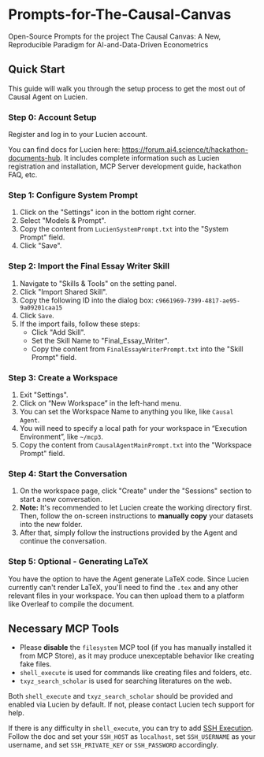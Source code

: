 # Prompts-for-The-Causal-Canvas
Open-Source Prompts for the project The Causal Canvas: A New, Reproducible Paradigm for AI-and-Data-Driven Econometrics

## Quick Start
This guide will walk you through the setup process to get the most out of Causal Agent on Lucien. 

### Step 0: Account Setup

Register and log in to your Lucien account.

You can find docs for Lucien here: https://forum.ai4.science/t/hackathon-documents-hub. It includes complete information such as Lucien registration and installation, MCP Server development guide, hackathon FAQ, etc.

### Step 1: Configure System Prompt

1. Click on the "Settings" icon in the bottom right corner.
2. Select "Models & Prompt".
3. Copy the content from `LucienSystemPrompt.txt` into the "System Prompt" field.
4. Click "Save".


### Step 2: Import the Final Essay Writer Skill

1. Navigate to "Skills & Tools" on the setting panel.
2. Click "Import Shared Skill".
3. Copy the following ID into the dialog box: `c9661969-7399-4817-ae95-9a09201caa15`
4. Click `Save`.
5. If the import fails, follow these steps:
    * Click "Add Skill".
    * Set the Skill Name to "Final_Essay_Writer".
    * Copy the content from `FinalEssayWriterPrompt.txt` into the "Skill Prompt" field.


### Step 3: Create a Workspace

1. Exit "Settings".
2. Click on “New Workspace” in the left-hand menu.
3. You can set the Workspace Name to anything you like, like `Causal Agent`.
4. You will need to specify a local path for your workspace in “Execution Environment”, like `~/mcp3`.
5. Copy the content from `CausalAgentMainPrompt.txt` into the "Workspace Prompt" field.


### Step 4: Start the Conversation

1. On the workspace page, click "Create" under the "Sessions" section to start a new conversation.
2. **Note:** It's recommended to let Lucien create the working directory first. Then, follow the on-screen instructions to **manually copy** your datasets into the new folder.
3. After that, simply follow the instructions provided by the Agent and continue the conversation.


### Step 5: Optional - Generating LaTeX

You have the option to have the Agent generate LaTeX code. Since Lucien currently can't render LaTeX, you'll need to find the `.tex` and any other relevant files in your workspace. You can then upload them to a platform like Overleaf to compile the document.

## Necessary MCP Tools

- Please **disable** the `filesystem` MCP tool (if you has manually installed it from MCP Store), as it may produce unexceptable behavior like creating fake files.
- `shell_execute` is used for commands like creating files and folders, etc. 
- `txyz_search_scholar` is used for searching literatures on the web.

Both `shell_execute` and `txyz_search_scholar` should be provided and enabled via Lucien by default. If not, please contact Lucien tech support for help.

If there is any difficulty in `shell_execute`, you can try to add [SSH Execution](https://mcpm.sh/registry/?source=lucien&protocol=lucien-cn). Follow the doc and set your `SSH_HOST` as `localhost`, set `SSH_USERNAME` as your username, and set `SSH_PRIVATE_KEY` or `SSH_PASSWORD` accordingly.